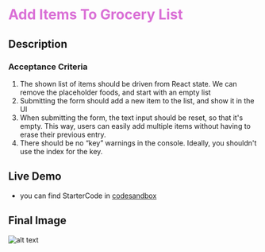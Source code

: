 # <span style="color: #DA70D6;"> Add Items To Grocery List</span>

## Description 


### Acceptance Criteria 
1. The shown list of items should be driven from React state. We can remove the placeholder foods, and start with an empty list
2. Submitting the form should add a new item to the list, and show it in the UI
3. When submitting the form, the text input should be reset, so that it's empty. This way, users can easily add multiple items without having to erase their previous entry.
4. There should be no “key” warnings in the console. Ideally, you shouldn't use the index for the key.

## Live Demo 

- you can find StarterCode in [codesandbox](https://codesandbox.io/s/mfc5dg?file=%2FApp.js&utm_medium=sandpack ) 


## Final Image 

![alt text](<Screenshot 2024-12-10 120451.png>)